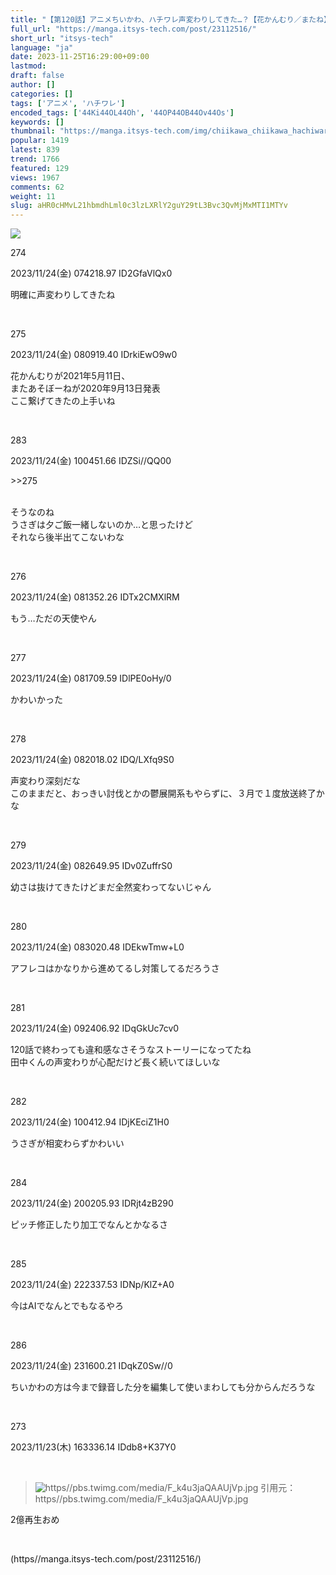 ```yaml
---
title: "【第120話】アニメちいかわ、ハチワレ声変わりしてきた…？【花かんむり／またね】"
full_url: "https://manga.itsys-tech.com/post/23112516/"
short_url: "itsys-tech"
language: "ja"
date: 2023-11-25T16:29:00+09:00
lastmod: 
draft: false
author: []
categories: []
tags: ['アニメ', 'ハチワレ']
encoded_tags: ['44Ki44OL44Oh', '44OP44OB44Ov44Os']
keywords: []
thumbnail: "https://manga.itsys-tech.com/img/chiikawa_chiikawa_hachiware2.jpg"
popular: 1419
latest: 839
trend: 1766
featured: 129
views: 1967
comments: 62
weight: 11
slug: aHR0cHMvL21hbmdhLml0c3lzLXRlY2guY29tL3Bvc3QvMjMxMTI1MTYv
---
```


![](https://manga.itsys-tech.com/img/chiikawa_chiikawa_hachiware2.jpg)

<div><p class='t_h'>274 <p>2023/11/24(金) 074218.97 ID2GfaVlQx0</p></p><p class='t_b'>明確に声変わりしてきたね</p><br><p class='t_h'>275 <p>2023/11/24(金) 080919.40 IDrkiEwO9w0</p></p><p class='t_b'>花かんむりが2021年5月11日、<br>またあそぼーねが2020年9月13日発表<br>ここ繋げてきたの上手いね</p><br><p class='t_h t_i'>283 <p>2023/11/24(金) 100451.66 IDZSi//QQ00</p></p><p class='t_b t_i'><p class='anchor'>>>275</p><br>そうなのね<br>うさぎは夕ご飯一緒しないのか…と思ったけど<br>それなら後半出てこないわな</p><br><p class='t_h'>276 <p>2023/11/24(金) 081352.26 IDTx2CMXlRM</p></p><p class='t_b'>もう…ただの天使やん</p><br><p class='t_h'>277 <p>2023/11/24(金) 081709.59 IDlPE0oHy/0</p></p><p class='t_b'>かわいかった</p><br><p class='t_h'>278 <p>2023/11/24(金) 082018.02 IDQ/LXfq9S0</p></p><p class='t_b'>声変わり深刻だな<br>このままだと、おっきい討伐とかの鬱展開系もやらずに、３月で１度放送終了かな</p><br><p class='t_h'>279 <p>2023/11/24(金) 082649.95 IDv0ZuffrS0</p></p><p class='t_b'>幼さは抜けてきたけどまだ全然変わってないじゃん</p><br><p class='t_h'>280 <p>2023/11/24(金) 083020.48 IDEkwTmw+L0</p></p><p class='t_b'>アフレコはかなりから進めてるし対策してるだろうさ</p><br><p class='t_h'>281 <p>2023/11/24(金) 092406.92 IDqGkUc7cv0</p></p><p class='t_b'>120話で終わっても違和感なさそうなストーリーになってたね<br>田中くんの声変わりが心配だけど長く続いてほしいな</p><br><p class='t_h'>282 <p>2023/11/24(金) 100412.94 IDjKEciZ1H0</p></p><p class='t_b'>うさぎが相変わらずかわいい</p><br><p class='t_h'>284 <p>2023/11/24(金) 200205.93 IDRjt4zB290</p></p><p class='t_b'>ピッチ修正したり加工でなんとかなるさ</p><br><p class='t_h'>285 <p>2023/11/24(金) 222337.53 IDNp/KlZ+A0</p></p><p class='t_b'>今はAIでなんとでもなるやろ</p><br><p class='t_h'>286 <p>2023/11/24(金) 231600.21 IDqkZ0Sw//0</p></p><p class='t_b'>ちいかわの方は今まで録音した分を編集して使いまわしても分からんだろうな</p><br><p class='t_h'>273 <p>2023/11/23(木) 163336.14 IDdb8+K37Y0</p></p><br><blockquote><img src='https//pbs.twimg.com/media/F_k4u3jaQAAUjVp.jpg' alt='https//pbs.twimg.com/media/F_k4u3jaQAAUjVp.jpg'> 引用元：https//pbs.twimg.com/media/F_k4u3jaQAAUjVp.jpg</blockquote><p>2億再生おめ</p><br></div>

(https//manga.itsys-tech.com/post/23112516/)
